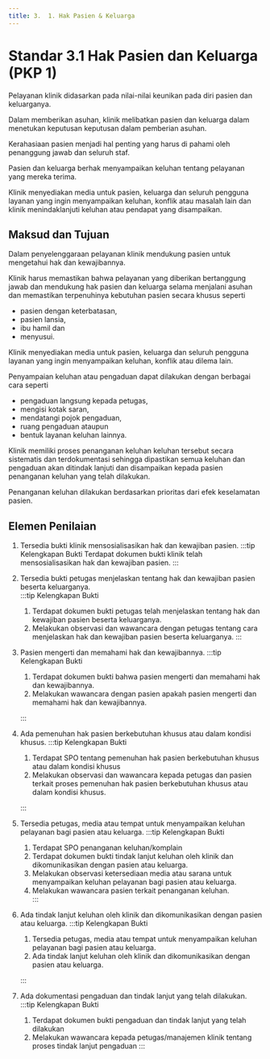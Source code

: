 ```yaml
---
title: 3.  1. Hak Pasien & Keluarga
---
```

# Standar 3.1 Hak Pasien dan Keluarga (PKP 1) 
Pelayanan klinik didasarkan pada nilai-nilai keunikan pada diri pasien dan keluarganya. 

Dalam memberikan asuhan, klinik melibatkan pasien dan keluarga dalam menetukan keputusan keputusan dalam pemberian asuhan. 

Kerahasiaan pasien menjadi hal penting yang harus di pahami oleh penanggung jawab dan seluruh staf. 

Pasien dan keluarga berhak menyampaikan keluhan tentang pelayanan yang mereka terima. 

Klinik menyediakan media untuk pasien, keluarga dan seluruh pengguna layanan yang ingin menyampaikan keluhan, konflik atau masalah lain dan klinik menindaklanjuti keluhan atau pendapat yang disampaikan. 
## Maksud dan Tujuan 
Dalam penyelenggaraan pelayanan klinik mendukung pasien untuk mengetahui hak dan kewajibannya.  

Klinik harus memastikan bahwa pelayanan yang diberikan bertanggung jawab dan mendukung hak pasien dan keluarga selama menjalani asuhan dan memastikan terpenuhinya kebutuhan pasien secara khusus seperti 
- pasien dengan keterbatasan, 
- pasien lansia, 
- ibu hamil dan 
- menyusui. 

Klinik menyediakan media untuk pasien, keluarga dan seluruh pengguna layanan yang ingin menyampaikan keluhan, konflik atau dilema lain. 

Penyampaian keluhan atau pengaduan dapat dilakukan dengan berbagai cara seperti 
- pengaduan langsung kepada petugas, 
- mengisi kotak saran, 
- mendatangi pojok pengaduan, 
- ruang pengaduan ataupun 
- bentuk layanan keluhan lainnya. 

Klinik memiliki proses penanganan keluhan keluhan tersebut secara sistematis dan terdokumentasi sehingga dipastikan semua keluhan dan pengaduan akan ditindak lanjuti dan disampaikan kepada pasien penanganan keluhan yang telah dilakukan. 

Penanganan keluhan dilakukan berdasarkan prioritas dari efek keselamatan pasien. 
## Elemen Penilaian 
1. Tersedia bukti klinik mensosialisasikan hak dan kewajiban pasien. 
   :::tip Kelengkapan Bukti
   Terdapat dokumen bukti klinik telah mensosialisasikan hak dan kewajiban pasien.
   ::: 
2. Tersedia bukti petugas menjelaskan tentang hak dan kewajiban pasien beserta keluarganya.  
   :::tip Kelengkapan Bukti
   1. Terdapat dokumen bukti petugas telah menjelaskan tentang hak dan kewajiban pasien beserta keluarganya.  
   2. Melakukan observasi dan wawancara dengan petugas tentang cara menjelaskan hak dan kewajiban pasien beserta keluarganya.
   ::: 
3. Pasien mengerti dan memahami hak dan kewajibannya. 
   :::tip Kelengkapan Bukti
   1. Terdapat dokumen bukti bahwa pasien mengerti dan memahami hak dan kewajibannya. 
   2. Melakukan wawancara dengan pasien apakah pasien mengerti dan memahami hak dan kewajibannya. 

   ::: 
4. Ada pemenuhan hak pasien berkebutuhan khusus atau dalam kondisi khusus. 
   :::tip Kelengkapan Bukti
   1. Terdapat SPO tentang pemenuhan hak pasien berkebutuhan khusus atau dalam kondisi khusus 
   2. Melakukan observasi dan wawancara kepada petugas dan pasien terkait proses pemenuhan hak pasien berkebutuhan khusus atau dalam kondisi khusus. 

   ::: 
5. Tersedia petugas, media atau tempat untuk menyampaikan keluhan pelayanan bagi pasien atau keluarga. 
   :::tip Kelengkapan Bukti
   1. Terdapat 	SPO 	penanganan keluhan/komplain 
   2. Terdapat dokumen bukti tindak lanjut keluhan oleh klinik dan dikomunikasikan dengan pasien atau keluarga.  
   3. Melakukan observasi ketersediaan media atau sarana untuk menyampaikan keluhan pelayanan bagi pasien atau keluarga.
   4. Melakukan wawancara pasien terkait penanganan keluhan.  
   ::: 
6. Ada tindak lanjut keluhan oleh klinik dan dikomunikasikan dengan pasien atau keluarga. 
   :::tip Kelengkapan Bukti
   1. Tersedia petugas, media atau tempat untuk menyampaikan keluhan pelayanan bagi pasien atau keluarga. 
   2. Ada tindak lanjut keluhan oleh klinik dan dikomunikasikan dengan pasien atau keluarga. 
 
   ::: 
7. Ada dokumentasi pengaduan dan tindak lanjut yang telah dilakukan. 
   :::tip Kelengkapan Bukti
   1. Terdapat dokumen bukti pengaduan dan tindak lanjut yang telah dilakukan 
   2. Melakukan wawancara kepada petugas/manajemen 	klinik tentang proses tindak lanjut pengaduan    ::: 
